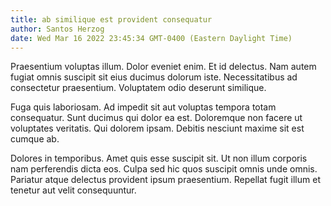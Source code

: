 ```yaml
---
title: ab similique est provident consequatur
author: Santos Herzog
date: Wed Mar 16 2022 23:45:34 GMT-0400 (Eastern Daylight Time)
---
```

Praesentium voluptas illum. Dolor eveniet enim. Et id delectus. Nam autem fugiat omnis suscipit sit eius ducimus dolorum iste. Necessitatibus ad consectetur praesentium. Voluptatem odio deserunt similique.

 Fuga quis laboriosam. Ad impedit sit aut voluptas tempora totam consequatur. Sunt ducimus qui dolor ea est. Doloremque non facere ut voluptates veritatis. Qui dolorem ipsam. Debitis nesciunt maxime sit est cumque ab.

 Dolores in temporibus. Amet quis esse suscipit sit. Ut non illum corporis nam perferendis dicta eos. Culpa sed hic quos suscipit omnis unde omnis. Pariatur atque delectus provident ipsum praesentium. Repellat fugit illum et tenetur aut velit consequuntur.